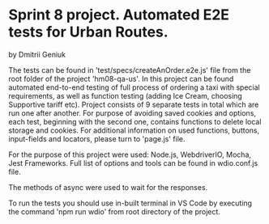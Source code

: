 # Sprint 8 project. Automated E2E tests for Urban Routes.

by Dmitrii Geniuk


The tests can be found in 'test/specs/createAnOrder.e2e.js' file from the root folder of the project 'hm08-qa-us'.
In this project can be found automated end-to-end testing of full process of ordering a taxi with special requirements, as well as function testing (adding Ice Cream, choosing Supportive tariff etc). 
Project consists of 9 separate tests in total which are run one after another. For purpose of avoiding saved cookies and options, each test, beginning with the second one, contains functions to delete local storage and cookies. 
For additional information on used functions, buttons, input-fields and locators, please turn to 'page.js' file.

For the purpose of this project were used: Node.js, WebdriverIO, Mocha, Jest Frameworks. Full list of options and tools can be found in wdio.conf.js file. 

The methods of async were used to wait for the responses.

To run the tests you should use in-built terminal in VS Code by executing the command 'npm run wdio' from root directory of the project.
 